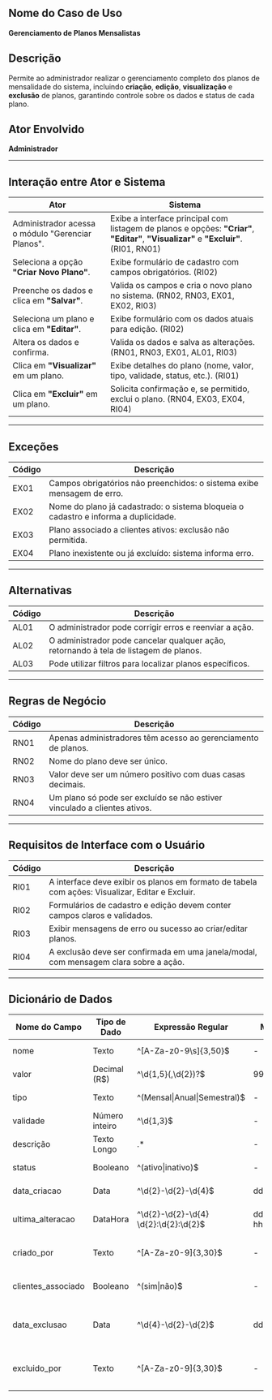 ## Nome do Caso de Uso
**Gerenciamento de Planos Mensalistas**

## Descrição
Permite ao administrador realizar o gerenciamento completo dos planos de mensalidade do sistema, incluindo **criação**, **edição**, **visualização** e **exclusão** de planos, garantindo controle sobre os dados e status de cada plano.

## Ator Envolvido
**Administrador**

---

## Interação entre Ator e Sistema

| **Ator** | **Sistema** |
|----------|-------------|
| Administrador acessa o módulo "Gerenciar Planos". | Exibe a interface principal com listagem de planos e opções: **"Criar"**, **"Editar"**, **"Visualizar"** e **"Excluir"**. (RI01, RN01) |
| Seleciona a opção **"Criar Novo Plano"**. | Exibe formulário de cadastro com campos obrigatórios. (RI02) |
| Preenche os dados e clica em **"Salvar"**. | Valida os campos e cria o novo plano no sistema. (RN02, RN03, EX01, EX02, RI03) |
| Seleciona um plano e clica em **"Editar"**. | Exibe formulário com os dados atuais para edição. (RI02) |
| Altera os dados e confirma. | Valida os dados e salva as alterações. (RN01, RN03, EX01, AL01, RI03) |
| Clica em **"Visualizar"** em um plano. | Exibe detalhes do plano (nome, valor, tipo, validade, status, etc.). (RI01) |
| Clica em **"Excluir"** em um plano. | Solicita confirmação e, se permitido, exclui o plano. (RN04, EX03, EX04, RI04) |

---

## Exceções

| **Código** | **Descrição** |
|-----------|----------------|
| EX01 | Campos obrigatórios não preenchidos: o sistema exibe mensagem de erro. |
| EX02 | Nome do plano já cadastrado: o sistema bloqueia o cadastro e informa a duplicidade. |
| EX03 | Plano associado a clientes ativos: exclusão não permitida. |
| EX04 | Plano inexistente ou já excluído: sistema informa erro. |

---

## Alternativas

| **Código** | **Descrição** |
|-----------|----------------|
| AL01 | O administrador pode corrigir erros e reenviar a ação. |
| AL02 | O administrador pode cancelar qualquer ação, retornando à tela de listagem de planos. |
| AL03 | Pode utilizar filtros para localizar planos específicos. |

---

## Regras de Negócio

| **Código** | **Descrição** |
|-----------|----------------|
| RN01 | Apenas administradores têm acesso ao gerenciamento de planos. |
| RN02 | Nome do plano deve ser único. |
| RN03 | Valor deve ser um número positivo com duas casas decimais. |
| RN04 | Um plano só pode ser excluído se não estiver vinculado a clientes ativos. |

---

## Requisitos de Interface com o Usuário

| **Código** | **Descrição** |
|-----------|----------------|
| RI01 | A interface deve exibir os planos em formato de tabela com ações: Visualizar, Editar e Excluir. |
| RI02 | Formulários de cadastro e edição devem conter campos claros e validados. |
| RI03 | Exibir mensagens de erro ou sucesso ao criar/editar planos. |
| RI04 | A exclusão deve ser confirmada em uma janela/modal, com mensagem clara sobre a ação. |

---

## Dicionário de Dados

| **Nome do Campo** | **Tipo de Dado** | **Expressão Regular** | **Máscara** | **Descrição** | **Obrigatório** | **Único** | **Default** |
|-------------------|------------------|------------------------|-------------|----------------|------------------|------------|------------|
| nome              | Texto            | ^[A-Za-z0-9\s]{3,50}$  | -           | Nome do plano. | Sim              | Sim        | -          |
| valor             | Decimal (R$)     | ^\d{1,5}(,\d{2})?$     | 99999,99    | Valor monetário. | Sim           | Não        | -          |
| tipo              | Texto            | ^(Mensal\|Anual\|Semestral)$ | -   | Tipo do plano. | Sim              | Não        | -          |
| validade          | Número inteiro   | ^\d{1,3}$              | -           | Validade em dias. | Sim           | Não        | -          |
| descrição         | Texto Longo      | .*                     | -           | Descrição opcional. | Não         | Não        | -          |
| status            | Booleano         | ^(ativo\|inativo)$     | -           | Status do plano. | Não           | Não        | ativo      |
| data_criacao      | Data             | ^\d{2}-\d{2}-\d{4}$    | dd/mm/aaaa  | Data de criação. | Sim            | Não        | Gerado automaticamente |
| ultima_alteracao  | DataHora         | ^\d{2}-\d{2}-\d{4} \d{2}:\d{2}:\d{2}$ | dd/mm/aaaa hh:mm:ss | Última alteração feita. | Não | Não | Gerado automaticamente |
| criado_por        | Texto            | ^[A-Za-z0-9]{3,30}$    | -           | ID do criador do plano. | Sim     | Não        | Gerado automaticamente |
| clientes_associado | Booleano        | ^(sim\|não)$           | -           | Indica se há clientes associados. | Não | Não | não |
| data_exclusao     | Data             | ^\d{4}-\d{2}-\d{2}$    | dd/mm/aaaa  | Data da exclusão (se houver). | Não | Não | - |
| excluido_por      | Texto            | ^[A-Za-z0-9]{3,30}$    | -           | Usuário que realizou a exclusão. | Não | Não | - |
